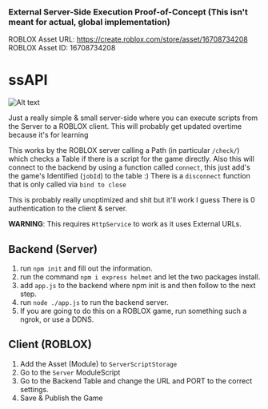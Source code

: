 ### External Server-Side Execution Proof-of-Concept (This isn't meant for actual, global implementation)

ROBLOX Asset URL: https://create.roblox.com/store/asset/16708734208
ROBLOX Asset ID: 16708734208

# ssAPI
![Alt text](https://imgur.com/a/eZ7bRav "Imgur")

Just a really simple & small server-side where you can execute scripts from the Server to a ROBLOX client.
This will probably get updated overtime because it's for learning

This works by the ROBLOX server calling a Path (in particular `/check/`) which checks a Table if there is a script for the game directly.
Also this will connect to the backend by using a function called `connect`, this just add's the game's Identified (`jobId`) to the table :)
There is a `disconnect` function that is only called via `bind to close`

This is probably really unoptimized and shit but it'll work I guess
There is 0 authentication to the client & server.

**WARNING**: This requires `HttpService` to work as it uses External URLs.

## Backend (Server)
1. run `npm init` and fill out the information.
2. run the command `npm i express helmet` and let the two packages install.
3. add `app.js` to the backend where npm init is and then follow to the next step.
4. run `node ./app.js` to run the backend server.
5. If you are going to do this on a ROBLOX game, run something such a ngrok, or use a DDNS.

## Client (ROBLOX)
1. Add the Asset (Module) to `ServerScriptStorage`
2. Go to the `Server` ModuleScript
3. Go to the Backend Table and change the URL and PORT to the correct settings.
4. Save & Publish the Game
